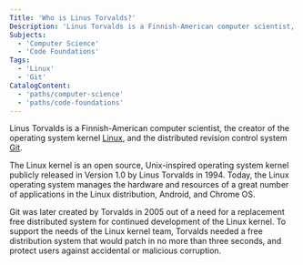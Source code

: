 ```yaml
---
Title: 'Who is Linus Torvalds?'
Description: 'Linus Torvalds is a Finnish-American computer scientist, the creator of the operating system kernel Linux, and the distributed revision control system Git. The Linux kernel is an open source, Unix-inspired operating system kernel publicly released in Version 1.0 by Linus Torvalds in 1994. Today, the Linux operating system manages the hardware and resources of a great number of applications in the Linux distribution, Android, and Chrome OS. Git was later created by Torvalds in 2005 out of a need for a replacement free distributed system for continued development of the Linux kernel. To support the needs of the Linux kernel team, Torvalds needed a free distribution system that would patch in no more than three seconds, and protect users against accidental or malicious corruption.'
Subjects:
  - 'Computer Science'
  - 'Code Foundations'
Tags:
  - 'Linux'
  - 'Git'
CatalogContent:
  - 'paths/computer-science'
  - 'paths/code-foundations'
---
```


Linus Torvalds is a Finnish-American computer scientist, the creator of the operating system kernel [Linux](https://www.linux.org/), and the distributed revision control system [Git](https://git-scm.com/).

The Linux kernel is an open source, Unix-inspired operating system kernel publicly released in Version 1.0 by Linus Torvalds in 1994. Today, the Linux operating system manages the hardware and resources of a great number of applications in the Linux distribution, Android, and Chrome OS.

Git was later created by Torvalds in 2005 out of a need for a replacement free distributed system for continued development of the Linux kernel. To support the needs of the Linux kernel team, Torvalds needed a free distribution system that would patch in no more than three seconds, and protect users against accidental or malicious corruption.
